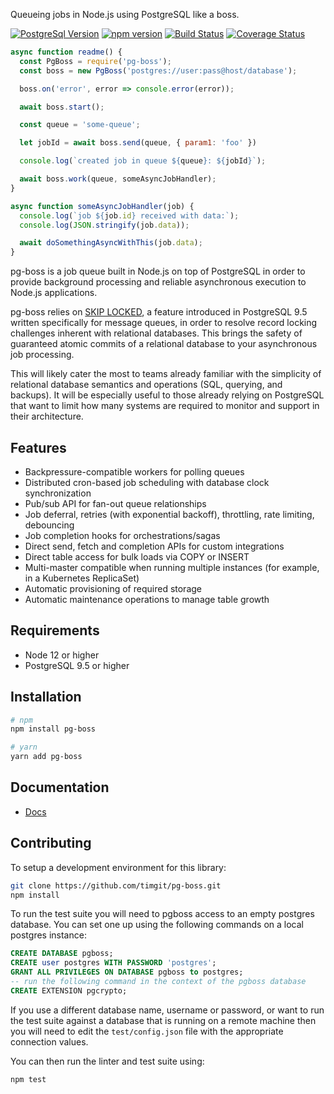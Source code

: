 Queueing jobs in Node.js using PostgreSQL like a boss.

[![PostgreSql Version](https://img.shields.io/badge/PostgreSQL-9.5+-blue.svg?maxAge=2592000)](http://www.postgresql.org)
[![npm version](https://badge.fury.io/js/pg-boss.svg)](https://badge.fury.io/js/pg-boss)
[![Build Status](https://app.travis-ci.com/timgit/pg-boss.svg?branch=master)](https://app.travis-ci.com/github/timgit/pg-boss)
[![Coverage Status](https://coveralls.io/repos/github/timgit/pg-boss/badge.svg?branch=master)](https://coveralls.io/github/timgit/pg-boss?branch=master)

```js
async function readme() {
  const PgBoss = require('pg-boss');
  const boss = new PgBoss('postgres://user:pass@host/database');

  boss.on('error', error => console.error(error));

  await boss.start();

  const queue = 'some-queue';

  let jobId = await boss.send(queue, { param1: 'foo' })

  console.log(`created job in queue ${queue}: ${jobId}`);

  await boss.work(queue, someAsyncJobHandler);
}

async function someAsyncJobHandler(job) {
  console.log(`job ${job.id} received with data:`);
  console.log(JSON.stringify(job.data));

  await doSomethingAsyncWithThis(job.data);
}
```

pg-boss is a job queue built in Node.js on top of PostgreSQL in order to provide background processing and reliable asynchronous execution to Node.js applications.

pg-boss relies on [SKIP LOCKED](http://blog.2ndquadrant.com/what-is-select-skip-locked-for-in-postgresql-9-5), a feature introduced in PostgreSQL 9.5 written specifically for message queues, in order to resolve record locking challenges inherent with relational databases. This brings the safety of guaranteed atomic commits of a relational database to your asynchronous job processing.

This will likely cater the most to teams already familiar with the simplicity of relational database semantics and operations (SQL, querying, and backups). It will be especially useful to those already relying on PostgreSQL that want to limit how many systems are required to monitor and support in their architecture.

## Features
* Backpressure-compatible workers for polling queues
* Distributed cron-based job scheduling with database clock synchronization
* Pub/sub API for fan-out queue relationships
* Job deferral, retries (with exponential backoff), throttling, rate limiting, debouncing
* Job completion hooks for orchestrations/sagas
* Direct send, fetch and completion APIs for custom integrations
* Direct table access for bulk loads via COPY or INSERT
* Multi-master compatible when running multiple instances (for example, in a Kubernetes ReplicaSet)
* Automatic provisioning of required storage
* Automatic maintenance operations to manage table growth

## Requirements
* Node 12 or higher
* PostgreSQL 9.5 or higher

## Installation

``` bash
# npm
npm install pg-boss

# yarn
yarn add pg-boss
```

## Documentation
* [Docs](docs/readme.md)

## Contributing

To setup a development environment for this library:

```bash
git clone https://github.com/timgit/pg-boss.git
npm install

```

To run the test suite you will need to pgboss access to an empty postgres database. You can set one up using the following commands on a local postgres instance:

```sql
CREATE DATABASE pgboss;
CREATE user postgres WITH PASSWORD 'postgres';
GRANT ALL PRIVILEGES ON DATABASE pgboss to postgres;
-- run the following command in the context of the pgboss database
CREATE EXTENSION pgcrypto;
```

If you use a different database name, username or password, or want to run the test suite against a database that is running on a remote machine then you will need to edit the `test/config.json` file with the appropriate connection values.

You can then run the linter and test suite using:

```bash
npm test
```
